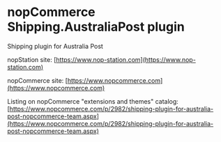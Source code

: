 ﻿nopCommerce Shipping.AustraliaPost plugin
===========
Shipping plugin for Australia Post

nopStation site: [https://www.nop-station.com](https://www.nop-station.com)

nopCommerce site: [https://www.nopcommerce.com](https://www.nopcommerce.com)

Listing on nopCommerce "extensions and themes" catalog: [https://www.nopcommerce.com/p/2982/shipping-plugin-for-australia-post-nopcommerce-team.aspx](https://www.nopcommerce.com/p/2982/shipping-plugin-for-australia-post-nopcommerce-team.aspx)
